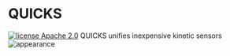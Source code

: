 # QUICKS
[![license Apache 2.0](https://img.shields.io/badge/license-Apache%202-blue.svg)](http://www.apache.org/licenses/LICENSE-2.0)
QUICKS unifies inexpensive kinetic sensors
![appearance](https://github.com/y6tada/QUIKS/blob/tada/Hardware/IMUTracker_assemble.png)